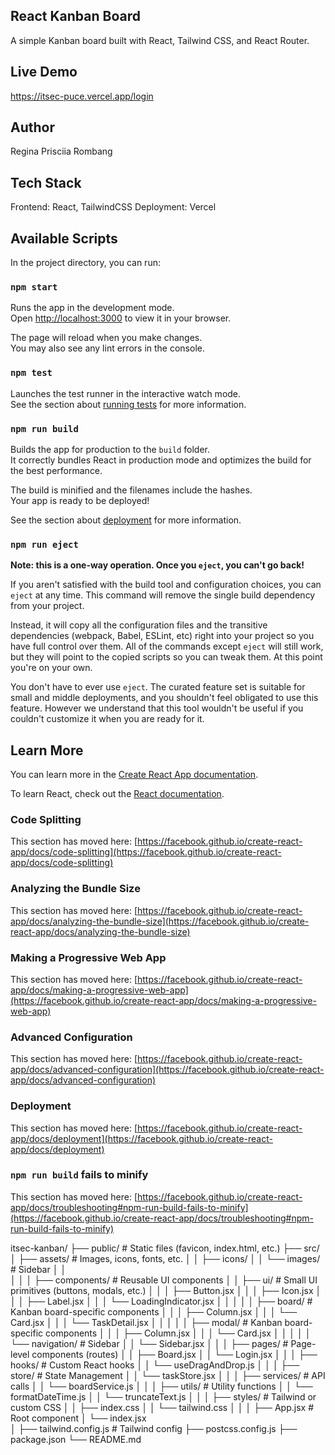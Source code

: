 ## React Kanban Board

A simple Kanban board built with React, Tailwind CSS, and React Router.

## Live Demo

https://itsec-puce.vercel.app/login


## Author

Regina Prisciia Rombang

## Tech Stack

Frontend: React, TailwindCSS
Deployment: Vercel

## Available Scripts

In the project directory, you can run:

### `npm start`

Runs the app in the development mode.\
Open [http://localhost:3000](http://localhost:3000) to view it in your browser.

The page will reload when you make changes.\
You may also see any lint errors in the console.

### `npm test`

Launches the test runner in the interactive watch mode.\
See the section about [running tests](https://facebook.github.io/create-react-app/docs/running-tests) for more information.

### `npm run build`

Builds the app for production to the `build` folder.\
It correctly bundles React in production mode and optimizes the build for the best performance.

The build is minified and the filenames include the hashes.\
Your app is ready to be deployed!

See the section about [deployment](https://facebook.github.io/create-react-app/docs/deployment) for more information.

### `npm run eject`

**Note: this is a one-way operation. Once you `eject`, you can't go back!**

If you aren't satisfied with the build tool and configuration choices, you can `eject` at any time. This command will remove the single build dependency from your project.

Instead, it will copy all the configuration files and the transitive dependencies (webpack, Babel, ESLint, etc) right into your project so you have full control over them. All of the commands except `eject` will still work, but they will point to the copied scripts so you can tweak them. At this point you're on your own.

You don't have to ever use `eject`. The curated feature set is suitable for small and middle deployments, and you shouldn't feel obligated to use this feature. However we understand that this tool wouldn't be useful if you couldn't customize it when you are ready for it.

## Learn More

You can learn more in the [Create React App documentation](https://facebook.github.io/create-react-app/docs/getting-started).

To learn React, check out the [React documentation](https://reactjs.org/).

### Code Splitting

This section has moved here: [https://facebook.github.io/create-react-app/docs/code-splitting](https://facebook.github.io/create-react-app/docs/code-splitting)

### Analyzing the Bundle Size

This section has moved here: [https://facebook.github.io/create-react-app/docs/analyzing-the-bundle-size](https://facebook.github.io/create-react-app/docs/analyzing-the-bundle-size)

### Making a Progressive Web App

This section has moved here: [https://facebook.github.io/create-react-app/docs/making-a-progressive-web-app](https://facebook.github.io/create-react-app/docs/making-a-progressive-web-app)

### Advanced Configuration

This section has moved here: [https://facebook.github.io/create-react-app/docs/advanced-configuration](https://facebook.github.io/create-react-app/docs/advanced-configuration)

### Deployment

This section has moved here: [https://facebook.github.io/create-react-app/docs/deployment](https://facebook.github.io/create-react-app/docs/deployment)

### `npm run build` fails to minify

This section has moved here: [https://facebook.github.io/create-react-app/docs/troubleshooting#npm-run-build-fails-to-minify](https://facebook.github.io/create-react-app/docs/troubleshooting#npm-run-build-fails-to-minify)




itsec-kanban/
├── public/                  # Static files (favicon, index.html, etc.)
├── src/
│   ├── assets/              # Images, icons, fonts, etc.
│   │   ├── icons/
│   │   └── images/      # Sidebar
│   │       
│   │
│   ├── components/          # Reusable UI components
│   │   ├── ui/              # Small UI primitives (buttons, modals, etc.)
│   │   │   ├── Button.jsx
│   │   │   ├── Icon.jsx
│   │   │   ├── Label.jsx
│   │   │   └── LoadingIndicator.jsx
│   │   │
│   │   ├── board/           # Kanban board-specific components
│   │   │   ├── Column.jsx
│   │   │   └── Card.jsx
│   │   │   └── TaskDetail.jsx
│   │   │
│   │   ├── modal/           # Kanban board-specific components
│   │   │   ├── Column.jsx
│   │   │   └── Card.jsx
│   │   │
│   │   └── navigation/      # Sidebar
│   │       └── Sidebar.jsx
│   │
│   ├── pages/               # Page-level components (routes)
│   │   ├── Board.jsx
│   │   └── Login.jsx
│   │
│   ├── hooks/               # Custom React hooks
│   │   └── useDragAndDrop.js
│   │
│   ├── store/             # State Management
│   │   └── taskStore.jsx
│   │
│   ├── services/            # API calls
│   │   └── boardService.js
│   │
│   ├── utils/               # Utility functions
│   │   └── formatDateTime.js
│   │   └── truncateText.js
│   │
│   ├── styles/              # Tailwind or custom CSS
│   │   ├── index.css
│   │   └── tailwind.css
│   │
│   ├── App.jsx              # Root component
│   └── index.jsx           
│
├── tailwind.config.js       # Tailwind config
├── postcss.config.js
├── package.json
└── README.md